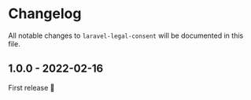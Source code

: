 # Changelog

All notable changes to `laravel-legal-consent` will be documented in this file.

## 1.0.0 - 2022-02-16

First release 🚀

